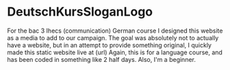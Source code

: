 # DeutschKursSloganLogo
For the bac 3 Ihecs (communication) German course I designed this website as a media to add to our campaign. 
The goal was absolutely not to actually have a website, but in an attempt to provide something original, I quickly made this static website live at (url)
Again, this is for a language course, and has been coded in something like 2 half days. 
Also, I'm a beginner.
